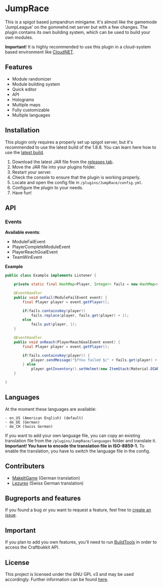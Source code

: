 # JumpRace
This is a spigot based jumpandrun minigame. It's almost like the gamemode 'JumpLeague' on the gommehd.net server but with a few changes. The plugin contains its own building system, which can be used to build your own modules.

**Important**! It is highly recommended to use this plugin in a cloud-system based environment like [CloudNET](https://www.spigotmc.org/resources/cloudnet-v3-the-cloud-network-environment-technology.42059/). 

## Features

- Module randomizer
- Module building system
- Quick editor
- API
- Holograms
- Multiple maps
- Fully customizable
- Multiple languages

## Installation

This plugin only requires a properly set up spigot server, but it's recommended to use the latest build of the 1.8.8.
You can learn here how to use the [latest build](https://www.spigotmc.org/wiki/buildtools/#1-8-8).

1. Download the latest JAR file from the [releases tab](https://github.com/VoxCrafterLP/JumpRace/releases).
2. Move the JAR file into your plugins folder.
3. Restart your server.
4. Check the console to ensure that the plugin is working properly.
5. Locate and open the config file in `/plugins/JumpRace/config.yml`.
6. Configure the plugin to your needs.
7. Have fun!

## API
### Events

**Available events**:
- ModuleFailEvent
- PlayerCompleteModuleEvent
- PlayerReachGoalEvent
- TeamWinEvent
  
**Example**
```java
public class Example implements Listener {

    private static final HashMap<Player, Integer> fails = new HashMap<>();

    @EventHandler
    public void onFail(ModuleFailEvent event) {
        final Player player = event.getPlayer();

        if(fails.containsKey(player))
            fails.replace(player, fails.get(player) + 1);
        else
            fails.put(player, 1);
    }

    @EventHandler
    public void onReach(PlayerReachGoalEvent event) {
        final Player player = event.getPlayer();

        if(fails.containsKey(player)) {
            player.sendMessage("§fYou failed §c" + fails.get(player) + " times.");
        } else
            player.getInventory().setHelmet(new ItemStack(Material.DIAMOND_HELMET));
    }

}
```

## Languages

At the moment these languages are available:
```
- en_US (American English) (default)
- de_DE (German)
- de_CH (Swiss German)
```

If you want to add your own language file, you can copy an existing translation file from the `/plugins/JumpRace/languages` folder and translate it. 
**Important! You have to encode the translation file in ISO-8859-1.**
To enable the translation, you have to switch the language file in the config.


## Contributers

- [MakeItGame](https://www.youtube.com/channel/UCk8ROONMzJ3wlZ66vyyffJg) (German translation)
- [Lezurex](https://github.com/Lezurex) (Swiss German translation)

## Bugreports and features

If you found a bug or you want to request a feature, feel free to [create an issue](https://github.com/VoxCrafterLP/JumpRace/issues/new).

## Important

If you plan to add you own features, you'll need to run [BuildTools](https://www.spigotmc.org/wiki/buildtools/#1-8-8) in order to access the Craftbukkit API.

## License
This project is licensed under the GNU GPL v3 and may be used accordingly. Further information can be found [here](https://github.com/VoxCrafterLP/JumpRace/blob/main/LICENSE).
